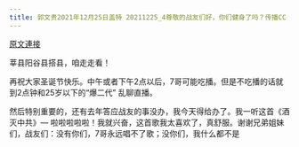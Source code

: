 ```yaml
---
title: 郭文贵2021年12月25日盖特 20211225_4尊敬的战友们好，你们健身了吗？传播CC P病毒．疫苗解药的真相了吗？一切都已经开始！
---
```


[原文連接](https://gnews.org/ThreadView/53483378)

莘县阳谷县搭县，咱走走看！


再祝大家圣诞节快乐。中午或者下午2点以后，7哥可能吃播。但是不吃播的话就到2点钟和25岁以下的“爆二代” 乱聊直播。


然后特别重要的，还有去年答应战友的事没办，我今天得给办了。我一听这首《酒灭中共》— 啦啦啦啦啦！我就兴奋，这首歌我太喜欢了，真舒服。谢谢兄弟姐妹们，战友们：没有你们，7哥永远唱不了歌；没你们，我什么都不是
